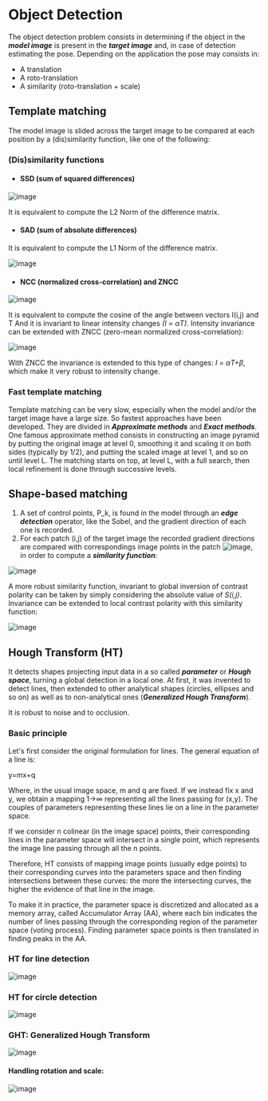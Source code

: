 # Object Detection
			
The object detection problem consists in determining if the object in the **_model image_** is present in the **_target image_** and, in case of detection estimating the pose.
Depending on the application the pose may consists in:
- A translation
- A roto-translation
- A similarity (roto-translation + scale)

## Template matching
The model image is slided across the target image to be compared at each  position by a (dis)similarity function, like one of the following:
### (Dis)similarity functions

- #### SSD (sum of squared differences)
![image](https://user-images.githubusercontent.com/31796254/120350505-5137ea00-c2ff-11eb-89e6-b1627072b178.png)

It is equivalent to compute the L2 Norm of the difference matrix.

- #### SAD (sum of absolute differences)
It is equivalent to compute the L1 Norm of the difference matrix.

![image](https://user-images.githubusercontent.com/31796254/120350677-7cbad480-c2ff-11eb-9ff1-ac8be5fcbef6.png)

- #### NCC (normalized cross-correlation) and ZNCC

![image](https://user-images.githubusercontent.com/31796254/120350956-bab7f880-c2ff-11eb-8875-a7856af25c83.png)

It is equivalent to compute the cosine of the angle between vectors I(i,j) and T And it is invariant to linear intensity changes _(I = αT)_.
Intensity invariance can be extended with ZNCC (zero-mean normalized cross-correlation):

![image](https://user-images.githubusercontent.com/31796254/120351241-010d5780-c300-11eb-859c-269704e594cb.png)

With ZNCC the invariance is extended to this type of changes: _I = αT+β_, which make it very robust to intensity change.

### Fast template matching
Template matching can be very slow, especially when the model and/or the target image have a large size. So fastest approaches have been developed. They are divided in **_Approximate methods_** and **_Exact methods_**.
One famous approximate method consists in constructing an image pyramid by putting the original image at level 0, smoothing it and scaling it on both sides (typically by 1/2), and putting the scaled image at level 1, and so on until level L.
The matching starts on top, at level L, with a full search, then local refinement is done through successive levels.

## Shape-based matching
1. A set of control points, P_k, is found in the model through an **_edge detection_** operator, like the Sobel, and the gradient direction of each one is recorded.
2. For each patch (i,j) of the target image the recorded gradient directions are compared with correspondings image points in the patch ![image](https://user-images.githubusercontent.com/31796254/120352147-c9eb7600-c300-11eb-8ce7-d097fc0d739c.png), in order to compute a **_similarity function_**:

![image](https://user-images.githubusercontent.com/31796254/120352359-fdc69b80-c300-11eb-923b-360d0faa35cd.png)

A more robust  similarity function, invariant to global inversion of contrast polarity can be taken by simply considering the absolute value of _S(i,j)_. Invariance can be extended to local contrast polarity with this similarity function:

![image](https://user-images.githubusercontent.com/31796254/120352503-1df65a80-c301-11eb-9442-c90fa7dd46b4.png)

## Hough Transform (HT)
It detects shapes projecting input data in a so called **_parameter_** or  **_Hough space_**, turning a global detection in a local one. At first, it was invented to detect lines, then extended to other analytical shapes (circles, ellipses and so on) as well as to non-analytical ones (**_Generalized Hough Transform_**).

It is robust to noise and to occlusion.

### Basic principle

Let's first consider the original formulation for lines. The general equation of a line is:

y=mx+q

Where, in the usual image space, m and q are fixed. If we instead fix x and y, we obtain a mapping 1→∞ representing all the lines passing for (x,y).
The couples of parameters representing these lines lie on a line in the parameter space.

If we consider n colinear (in the image space) points, their corresponding lines in the parameter space will intersect in a single point, which represents the image line passing through all the n points.

Therefore, HT consists of mapping image points (usually edge points) to their corresponding curves into the parameters space and then finding intersections between these curves:
the more the intersecting curves, the higher the evidence of that line in the image.

To make it in practice, the parameter space is discretized and allocated as a memory array, called Accumulator Array (AA), where each bin indicates the number of lines passing through the corresponding region of the parameter space (voting process).
Finding parameter space points is then translated in finding peaks in the AA.

### HT for line detection

![image](https://user-images.githubusercontent.com/31796254/120352941-9230fe00-c301-11eb-85b8-2058cb448993.png)

### HT for circle detection

![image](https://user-images.githubusercontent.com/31796254/120353047-a7a62800-c301-11eb-876f-77c4dccfdb62.png)

### GHT: Generalized Hough Transform

![image](https://user-images.githubusercontent.com/31796254/120353302-de7c3e00-c301-11eb-8034-c20b4ef1b6c1.png)

#### Handling rotation and scale:

![image](https://user-images.githubusercontent.com/31796254/120353474-fbb10c80-c301-11eb-9bf1-16af9e15ab28.png)




